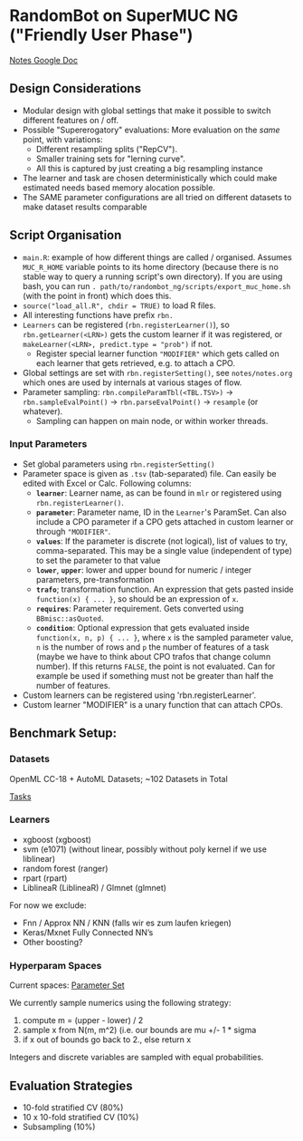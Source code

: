 # RandomBot on SuperMUC NG ("Friendly User Phase")

[Notes Google Doc](https://docs.google.com/document/d/1Oe4V_GlDcDLQnzsix0yu6VBfpce9bzuquH3sZEOQZBE/edit?usp=sharing)

## Design Considerations

- Modular design with global settings that make it possible to switch different features on / off.
- Possible "Supererogatory" evaluations: More evaluation on the *same* point, with variations:
  - Different resampling splits ("RepCV").
  - Smaller training sets for "lerning curve".
  - All this is captured by just creating a big resampling instance
- The learner and task are chosen deterministically which could make estimated needs based memory alocation possible.
- The SAME parameter configurations are all tried on different datasets to make dataset results comparable

## Script Organisation

- `main.R`: example of how different things are called / organised. Assumes `MUC_R_HOME` variable points to its home directory (because there is no stable way to query a running script's own directory). If you are using bash, you can run `. path/to/randombot_ng/scripts/export_muc_home.sh` (with the point in front) which does this.
- `source("load_all.R", chdir = TRUE)` to load R files.
- All interesting functions have prefix `rbn.`
- `Learners` can be registered (`rbn.registerLearner()`), so `rbn.getLearner(<LRN>)` gets the custom learner if it was registered, or `makeLearner(<LRN>, predict.type = "prob")` if not.
  - Register special learner function `"MODIFIER"` which gets called on each learner that gets retrieved, e.g. to attach a CPO.
- Global settings are set with `rbn.registerSetting()`, see `notes/notes.org` which ones are used by internals at various stages of flow.
- Parameter sampling: `rbn.compileParamTbl(<TBL.TSV>)` -> `rbn.sampleEvalPoint()` -> `rbn.parseEvalPoint()` -> `resample` (or whatever).
  - Sampling can happen on main node, or within worker threads.

### Input Parameters

- Set global parameters using `rbn.registerSetting()`
- Parameter space is given as `.tsv` (tab-separated) file. Can easily be edited with Excel or Calc. Following columns:
  - **`learner`**: Learner name, as can be found in `mlr` or registered using `rbn.registerLearner()`.
  - **`parameter`**: Parameter name, ID in the `Learner`'s ParamSet. Can also include a CPO parameter if a CPO gets attached in custom learner or through `"MODIFIER"`.
  - **`values`**: If the parameter is discrete (not logical), list of values to try, comma-separated. This may be a single value (independent of type) to set the parameter to that value
  - **`lower`**, **`upper`**: lower and upper bound for numeric / integer parameters, pre-transformation
  - **`trafo`**; transformation function. An expression that gets pasted inside `function(x) { ... }`, so should be an expression of `x`.
  - **`requires`**: Parameter requirement. Gets converted using `BBmisc::asQuoted`.
  - **`condition`**: Optional expression that gets evaluated inside `function(x, n, p) { ... }`, where `x` is the sampled parameter value, `n` is the number of rows and `p` the number of features of a task (maybe we have to think about CPO trafos that change column number). If this returns `FALSE`, the point is not evaluated. Can for example be used if something must not be greater than half the number of features.
- Custom learners can be registered using 'rbn.registerLearner'.
- Custom learner "MODIFIER" is a unary function that can attach CPOs.

## Benchmark Setup:

### Datasets
OpenML CC-18 + AutoML Datasets; ~102 Datasets in Total

[Tasks](https://docs.google.com/spreadsheets/d/1IlcB98LZsG9y6veYivH05mN4yC8Qf2y2kB2HZHPsaMI/edit?usp=sharing)

### Learners
- xgboost (xgboost)
- svm (e1071) (without linear, possibly without poly kernel if we use liblinear)
- random forest (ranger)
- rpart (rpart)
- LiblineaR (LiblineaR) / Glmnet (glmnet)

For now we exclude:
  - Fnn / Approx NN / KNN  (falls wir es zum laufen kriegen)
  - Keras/Mxnet Fully Connected NN’s
  - Other boosting?

### Hyperparam Spaces

Current spaces: [Parameter Set](https://github.com/compstat-lmu/randombot_ng/blob/master/input/paramsets.R)

We currently sample numerics using the following strategy:
  1. compute m = (upper - lower) / 2
  2. sample x from N(m, m^2) (i.e. our bounds are mu +/- 1 * sigma
  3. if x out of bounds go back to 2., else return x

Integers and discrete variables are sampled with equal probabilities.

## Evaluation Strategies
- 10-fold stratified CV (80%)
- 10 x 10-fold stratified CV (10%)
- Subsampling (10%)



